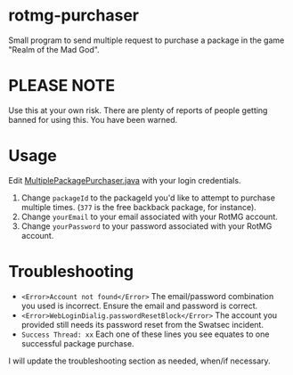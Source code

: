 rotmg-purchaser
===============

Small program to send multiple request to purchase a package in the game "Realm of the Mad God".


PLEASE NOTE
===============

Use this at your own risk. There are plenty of reports of people getting banned for using this. You have been warned.


Usage
===============

Edit [MultiplePackagePurchaser.java](src/com/gendelbendel/tools/MultiplePackagePurchaser.java) with your login credentials.

1. Change `packageId` to the packageId you'd like to attempt to purchase multiple times. (`377` is the free backback package, for instance).
2. Change `yourEmail` to your email associated with your RotMG account.
3. Change `yourPassword` to your password associated with your RotMG account.


Troubleshooting
===============

* `<Error>Account not found</Error>`
The email/password combination you used is incorrect. Ensure the email and password is correct.
* `<Error>WebLoginDialig.passwordResetBlock</Error>`
The account you provided still needs its password reset from the Swatsec incident.
* `Success Thread: xx`
Each one of these lines you see equates to one successful package purchase.

I will update the troubleshooting section as needed, when/if necessary.
